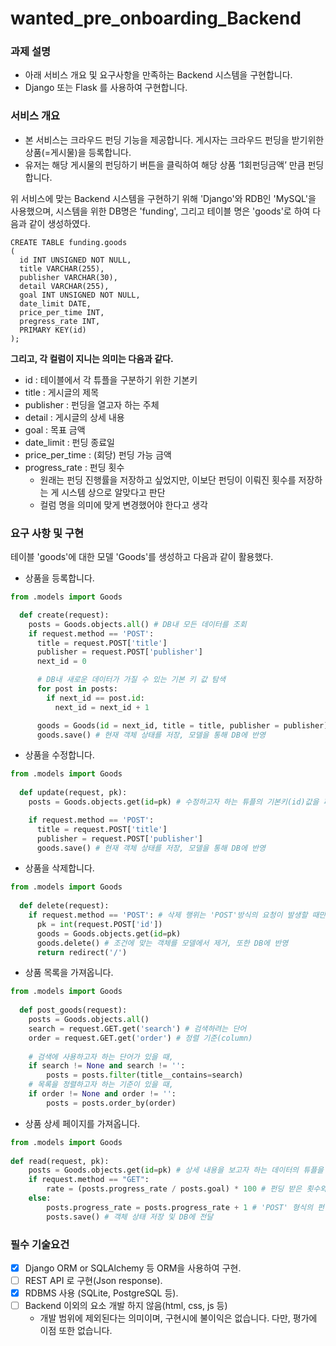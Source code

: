 # wanted_pre_onboarding_Backend

### 과제 설명
* 아래 서비스 개요 및 요구사항을 만족하는 Backend 시스템을 구현합니다.
* Django 또는 Flask 를 사용하여 구현합니다.

### 서비스 개요
* 본 서비스는 크라우드 펀딩 기능을 제공합니다. 게시자는 크라우드 펀딩을 받기위한 상품(=게시물)을 등록합니다.
* 유저는 해당 게시물의 펀딩하기 버튼을 클릭하여 해당 상품 ‘1회펀딩금액’ 만큼 펀딩합니다.

위 서비스에 맞는 Backend 시스템을 구현하기 위해 'Django'와 RDB인 'MySQL'을 사용했으며, 시스템을 위한 DB명은 'funding',
그리고 테이블 명은 'goods'로 하여 다음과 같이 생성하였다.
``` 
CREATE TABLE funding.goods
(
  id INT UNSIGNED NOT NULL,
  title VARCHAR(255),
  publisher VARCHAR(30),
  detail VARCHAR(255),
  goal INT UNSIGNED NOT NULL,
  date_limit DATE,
  price_per_time INT,
  pregress_rate INT,
  PRIMARY KEY(id)
);
```
**그리고, 각 컬럼이 지니는 의미는 다음과 같다.**
- id : 테이블에서 각 튜플을 구분하기 위한 기본키
- title : 게시글의 제목
- publisher : 펀딩을 열고자 하는 주체
- detail : 게시글의 상세 내용
- goal : 목표 금액
- date_limit : 펀딩 종료일
- price_per_time : (회당) 펀딩 가능 금액
- progress_rate : 펀딩 횟수
  - 원래는 펀딩 진행률을 저장하고 싶었지만, 이보단 펀딩이 이뤄진 횟수를 저장하는 게 시스템 상으로 알맞다고 판단
  - 컬럼 명을 의미에 맞게 변경했어야 한다고 생각
 

### 요구 사항 및 구현
테이블 'goods'에 대한 모델 'Goods'를 생성하고 다음과 같이 활용했다.

* 상품을 등록합니다.

```python
from .models import Goods

  def create(request):
    posts = Goods.objects.all() # DB내 모든 데이터를 조회
    if request.method == 'POST':
      title = request.POST['title']
      publisher = request.POST['publisher']
      next_id = 0

      # DB내 새로운 데이터가 가질 수 있는 기본 키 값 탐색
      for post in posts:
        if next_id == post.id:
          next_id = next_id + 1

      goods = Goods(id = next_id, title = title, publisher = publisher) # 새로운 데이터를 저장한 객체를 생성
      goods.save() # 현재 객체 상태를 저장, 모델을 통해 DB에 반영
```
* 상품을 수정합니다.
```python
from .models import Goods
    
  def update(request, pk):
    posts = Goods.objects.get(id=pk) # 수정하고자 하는 튜플의 기본키(id)값을 파라미터(pk)로 전달 받아 조회

    if request.method == 'POST':
      title = request.POST['title']
      publisher = request.POST['publisher']
      goods.save() # 현재 객체 상태를 저장, 모델을 통해 DB에 반영
```
* 상품을 삭제합니다.
```python
from .models import Goods
    
  def delete(request):
    if request.method == 'POST': # 삭제 행위는 'POST'방식의 요청이 발생할 때만
      pk = int(request.POST['id'])
      goods = Goods.objects.get(id=pk)
      goods.delete() # 조건에 맞는 객체를 모델에서 제거, 또한 DB에 반영
      return redirect('/')
```
* 상품 목록을 가져옵니다.
```python
from .models import Goods
    
  def post_goods(request):
    posts = Goods.objects.all()
    search = request.GET.get('search') # 검색하려는 단어
    order = request.GET.get('order') # 정렬 기준(column)
    
    # 검색에 사용하고자 하는 단어가 있을 때,
    if search != None and search != '':
        posts = posts.filter(title__contains=search)
    # 목록을 정렬하고자 하는 기준이 있을 때,
    if order != None and order != '':
        posts = posts.order_by(order)
```
* 상품 상세 페이지를 가져옵니다.
```python
from .models import Goods
    
def read(request, pk):
    posts = Goods.objects.get(id=pk) # 상세 내용을 보고자 하는 데이터의 튜플을 조회
    if request.method == "GET":
        rate = (posts.progress_rate / posts.goal) * 100 # 펀딩 받은 횟수와 목표 금액을 통해, 현재 펀딩 진행률을 계산
    else:
        posts.progress_rate = posts.progress_rate + 1 # 'POST' 형식의 펀딩 요청이 발생한다면, 현재 펀딩 받은 횟수에 추가
        posts.save() # 객체 상태 저장 및 DB에 전달
```

### 필수 기술요건
- [X] Django ORM or SQLAlchemy 등 ORM을 사용하여 구현. 
- [ ] REST API 로 구현(Json response).
- [X] RDBMS 사용 (SQLite, PostgreSQL 등).
- [ ] Backend 이외의 요소 개발 하지 않음(html, css, js 등)
  - 개발 범위에 제외된다는 의미이며, 구현시에 불이익은 없습니다. 다만, 평가에
  이점 또한 없습니다.

